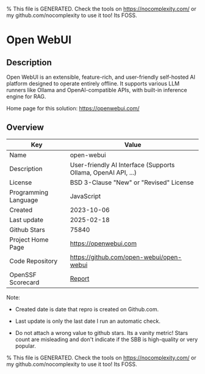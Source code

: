 
% This file is GENERATED. Check the tools on https://nocomplexity.com/ or my github.com/nocomplexity to use it too! Its FOSS. 

# Open WebUI

## Description 

Open WebUI is an extensible, feature-rich, and user-friendly self-hosted AI platform designed to operate entirely offline. It supports various LLM runners like Ollama and OpenAI-compatible APIs, with built-in inference engine for RAG.

Home page for this solution: https://openwebui.com/ 

## Overview 

| Key | Value |
| --- | --- |
| Name | open-webui |
| Description | User-friendly AI Interface (Supports Ollama, OpenAI API, ...) |
| License | BSD 3-Clause "New" or "Revised" License |
| Programming Language | JavaScript |
| Created | 2023-10-06 |
| Last update | 2025-02-18 |
| Github Stars | 75840 |
| Project Home Page | https://openwebui.com |
| Code Repository | https://github.com/open-webui/open-webui |
| OpenSSF Scorecard | [Report](https://securityscorecards.dev/viewer/?uri=github.com/open-webui/open-webui) |

Note:
 - Created date is date that repro is created on Github.com. 

- Last update is only the last date I run an automatic check. 

- Do not attach a wrong value to github stars. Its a vanity metric! Stars count are misleading and 
don't indicate if the SBB is high-quality or very popular.

% This file is GENERATED. Check the tools on https://nocomplexity.com/ or my github.com/nocomplexity to use it too! Its FOSS. 

